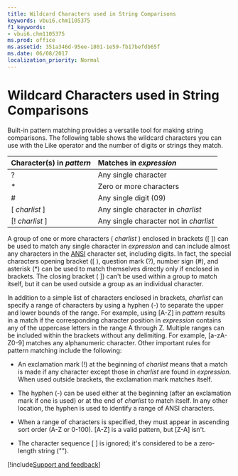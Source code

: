 ```yaml
---
title: Wildcard Characters used in String Comparisons
keywords: vbui6.chm1105375
f1_keywords:
- vbui6.chm1105375
ms.prod: office
ms.assetid: 351a346d-95ee-1801-1e59-fb17befdb65f
ms.date: 06/08/2017
localization_priority: Normal
---
```



# Wildcard Characters used in String Comparisons

Built-in pattern matching provides a versatile tool for making string comparisons. The following table shows the wildcard characters you can use with the Like operator and the number of digits or strings they match.



|**Character(s) in  _pattern_**|**Matches in  _expression_**|
|:-----|:-----|
|?|Any single character|
|*|Zero or more characters|
|#|Any single digit (09)|
|[ _charlist_ ]|Any single character in  _charlist_|
|[! _charlist_ ]|Any single character not in  _charlist_|

A group of one or more characters ( _charlist_ ) enclosed in brackets ([ ]) can be used to match any single character in _expression_ and can include almost any characters in the [ANSI](../../Glossary/vbe-glossary.md#ansi-character-set) character set, including digits. In fact, the special characters opening bracket ([ ), question mark (?), number sign (#), and asterisk (*) can be used to match themselves directly only if enclosed in brackets. The closing bracket ( ]) can't be used within a group to match itself, but it can be used outside a group as an individual character.

In addition to a simple list of characters enclosed in brackets,  _charlist_ can specify a range of characters by using a hyphen (-) to separate the upper and lower bounds of the range. For example, using [A-Z] in _pattern_ results in a match if the corresponding character position in _expression_ contains any of the uppercase letters in the range A through Z. Multiple ranges can be included within the brackets without any delimiting. For example, [a-zA-Z0-9] matches any alphanumeric character.
Other important rules for pattern matching include the following:


- An exclamation mark (!) at the beginning of  _charlist_ means that a match is made if any character except those in _charlist_ are found in _expression_. When used outside brackets, the exclamation mark matches itself.
    
- The hyphen (-) can be used either at the beginning (after an exclamation mark if one is used) or at the end of  _charlist_ to match itself. In any other location, the hyphen is used to identify a range of ANSI characters.
    
- When a range of characters is specified, they must appear in ascending sort order (A-Z or 0-100). [A-Z] is a valid pattern, but [Z-A] isn't.
    
- The character sequence [ ] is ignored; it's considered to be a zero-length string ("").

[!include[Support and feedback](~/includes/feedback-boilerplate.md)]
